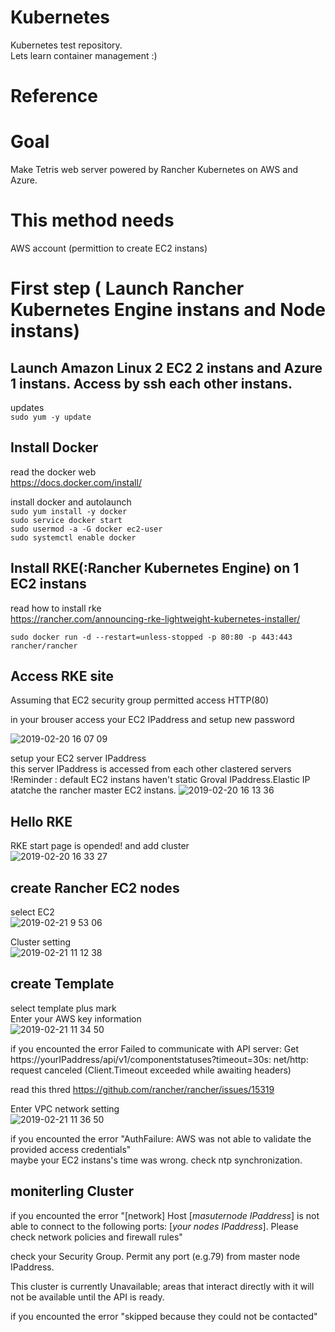 # Kubernetes
Kubernetes test repository.  
Lets learn container management :)  

# Reference


# Goal
Make Tetris web server powered by Rancher Kubernetes on AWS and Azure.

# This method needs
AWS account  (permittion to create EC2 instans)  

# First step ( Launch Rancher Kubernetes Engine instans and Node instans)

## Launch Amazon Linux 2 EC2 2 instans and Azure 1 instans. Access by ssh each other instans.
updates  
```sudo yum -y update```

## Install Docker
read the docker web  
https://docs.docker.com/install/  

install docker and autolaunch  
```sudo yum install -y docker```  
```sudo service docker start```  
```sudo usermod -a -G docker ec2-user```  
```sudo systemctl enable docker```


## Install RKE(:Rancher Kubernetes Engine) on 1 EC2 instans 
read how to install rke  
https://rancher.com/announcing-rke-lightweight-kubernetes-installer/  

```sudo docker run -d --restart=unless-stopped -p 80:80 -p 443:443 rancher/rancher```

## Access RKE site
Assuming that EC2 security group permitted access HTTP(80)

in your brouser
access your EC2 IPaddress and setup new password  

![2019-02-20 16 07 09](https://user-images.githubusercontent.com/20141292/53072982-0fb61300-352a-11e9-87ab-f5e6fa71f77a.png)  

setup your EC2 server IPaddress  
this server IPaddress is accessed from each other clastered servers  
!Reminder : default EC2 instans haven't static Groval IPaddress.Elastic IP atatche the rancher master EC2 instans.
![2019-02-20 16 13 36](https://user-images.githubusercontent.com/20141292/53074197-7557ce80-352d-11e9-92d6-90e50fa4d4ec.png)  

## Hello RKE  
RKE start page is opended! and add cluster  
![2019-02-20 16 33 27](https://user-images.githubusercontent.com/20141292/53074280-ac2de480-352d-11e9-87b2-b5fadf775989.png)

## create Rancher EC2 nodes  

select EC2  
![2019-02-21 9 53 06](https://user-images.githubusercontent.com/20141292/53135470-a502e700-35be-11e9-9920-d445b7f358cf.png)

Cluster setting  
![2019-02-21 11 12 38](https://user-images.githubusercontent.com/20141292/53138446-a5ed4600-35c9-11e9-89e9-04324e9c694e.png)



## create Template
select template plus mark  
Enter your AWS key information  
![2019-02-21 11 34 50](https://user-images.githubusercontent.com/20141292/53139365-c5d23900-35cc-11e9-9992-c6df00bc4ad4.png)



if you encounted the error
Failed to communicate with API server: Get https://yourIPaddress/api/v1/componentstatuses?timeout=30s: net/http: request canceled (Client.Timeout exceeded while awaiting headers)  

read this thred
https://github.com/rancher/rancher/issues/15319



Enter VPC network setting  
![2019-02-21 11 36 50](https://user-images.githubusercontent.com/20141292/53139450-0762e400-35cd-11e9-9597-d17cf5016c8d.png)


if you encounted the error "AuthFailure: AWS was not able to validate the provided access credentials"  
  maybe your EC2 instans's time was wrong. check ntp synchronization.
  
  
## moniterling Cluster
if you encounted the error "[network] Host [*masuternode IPaddress*] is not able to connect to the following ports: [*your nodes IPaddress*]. Please check network policies and firewall rules"

check your Security Group. Permit any port (e.g.79) from master node IPaddress.

This cluster is currently Unavailable; areas that interact directly with it will not be available until the API is ready.

if you encounted the error "skipped because they could not be contacted"

